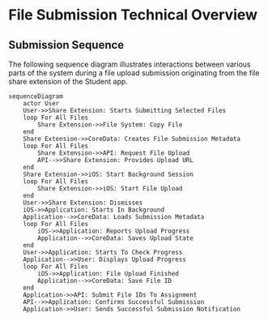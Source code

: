 # File Submission Technical Overview
## Submission Sequence
The following sequence diagram illustrates interactions between various parts of the system during a file upload submission originating from the file share extension of the Student app.
```mermaid
sequenceDiagram
    actor User
    User->>Share Extension: Starts Submitting Selected Files
    loop For All Files
        Share Extension->>File System: Copy File
    end
    Share Extension->>CoreData: Creates File Submission Metadata
    loop For All Files
        Share Extension->>API: Request File Upload
        API-->>Share Extension: Provides Upload URL
    end
    Share Extension->>iOS: Start Background Session
    loop For All Files
        Share Extension->>iOS: Start File Upload
    end
    User->>Share Extension: Dismisses
    iOS->>Application: Starts In Background
    Application-->>CoreData: Loads Submission Metadata
    loop For All Files
        iOS->>Application: Reports Upload Progress
        Application-->>CoreData: Saves Upload State
    end
    User->>Application: Starts To Check Progress
    Application-->>User: Displays Upload Progress
    loop For All Files
        iOS->>Application: File Upload Finished
        Application-->>CoreData: Save File ID
    end
    Application->>API: Submit File IDs To Assignment
    API-->>Application: Confirms Successful Submission
    Application->>User: Sends Successful Submission Notification
```
